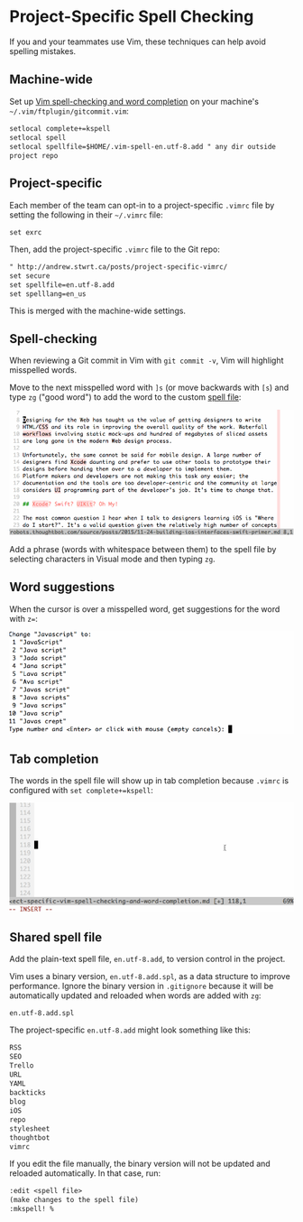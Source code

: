 # Project-Specific Spell Checking

If you and your teammates use Vim,
these techniques can help avoid spelling mistakes.

## Machine-wide

Set up [Vim spell-checking and word completion][spelling]
on your machine's `~/.vim/ftplugin/gitcommit.vim`:

[spelling]: vim-spell-checking

```vim
setlocal complete+=kspell
setlocal spell
setlocal spellfile=$HOME/.vim-spell-en.utf-8.add " any dir outside project repo
```

## Project-specific

Each member of the team
can opt-in to a project-specific `.vimrc` file
by setting the following in their `~/.vimrc` file:

```vim
set exrc
```

Then, add the project-specific `.vimrc` file to the Git repo:

```vim
" http://andrew.stwrt.ca/posts/project-specific-vimrc/
set secure
set spellfile=en.utf-8.add
set spelllang=en_us
```

This is merged with the machine-wide settings.

## Spell-checking

When reviewing a Git commit in Vim with `git commit -v`,
Vim will highlight misspelled words.

Move to the next misspelled word with `]s`
(or move backwards with `[s`)
and type `zg` ("good word") to
add the word to the custom [spell file]:

[spell file]: http://vimdoc.sourceforge.net/htmldoc/spell.html#spell-mkspell

![](images/project-specific-spelling.gif)

Add a phrase (words with whitespace between them) to the spell file
by selecting characters in Visual mode and then typing `zg`.

## Word suggestions

When the cursor is over a misspelled word,
get suggestions for the word with `z=`:

![](images/word-suggestions.gif)

## Tab completion

The words in the spell file will show up in tab completion
because `.vimrc` is configured with `set complete+=kspell`:

![](images/tab-completion.gif)

## Shared spell file

Add the plain-text spell file, `en.utf-8.add`,
to version control in the project.

Vim uses a binary version,
`en.utf-8.add.spl`,
as a data structure to improve performance.
Ignore the binary version in `.gitignore`
because it will be automatically updated and reloaded when words
are added with `zg`:

```
en.utf-8.add.spl
```

The project-specific `en.utf-8.add` might look something like this:

```
RSS
SEO
Trello
URL
YAML
backticks
blog
iOS
repo
stylesheet
thoughtbot
vimrc
```

If you edit the file manually,
the binary version will not be updated and reloaded automatically.
In that case, run:

```
:edit <spell file>
(make changes to the spell file)
:mkspell! %
```
